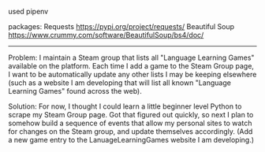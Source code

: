 used pipenv

packages: 
Requests https://pypi.org/project/requests/
Beautiful Soup https://www.crummy.com/software/BeautifulSoup/bs4/doc/

- - - - - 
Problem: I maintain a Steam group that lists all "Language Learning Games" available on the platform. Each time I add a game to the Steam Group page, I want to be automatically update any other lists I may be keeping elsewhere (such as a website I am developing that will list all known "Language Learning Games" found across the web).

Solution: For now, I thought I could learn a little beginner level Python to scrape my Steam Group page. Got that figured out quickly, so next I plan to somehow build a sequence of events that allow my personal sites to watch for changes on the Steam group, and update themselves accordingly. (Add a new game entry to the LanuageLearningGames website I am developing.)